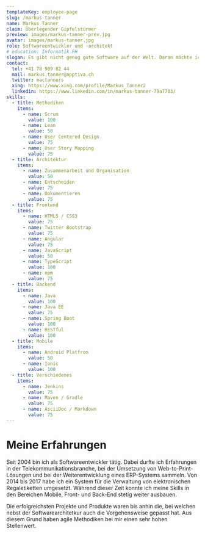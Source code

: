 ```yaml
---
templateKey: employee-page
slug: /markus-tanner
name: Markus Tanner
claim: Überlegender Gipfelstürmer
preview: images/markus-tanner-prev.jpg
avatar: images/markus-tanner.jpg
role: Softwareentwickler und -architekt
# education: Informatik FH
slogan: Es gibt nicht genug gute Software auf der Welt. Daran möchte ich etwas ändern.
contact:
  tel: +41 78 909 82 44
  mail: markus.tanner@apptiva.ch
  twitter: mactanners
  xing: https://www.xing.com/profile/Markus_Tanner2
  linkedin: https://www.linkedin.com/in/markus-tanner-79a7703/
skills:
  - title: Methodiken
    items:
      - name: Scrum
        value: 100
      - name: Lean
        value: 50
      - name: User Centered Design
        value: 75
      - name: User Story Mapping
        value: 75
  - title: Architektur
    items:
      - name: Zusammenarbeit und Organisation
        value: 50
      - name: Entscheiden
        value: 75
      - name: Dokumentieren
        value: 75
  - title: Frontend
    items:
      - name: HTML5 / CSS3
        value: 75
      - name: Twitter Bootstrap
        value: 75
      - name: Angular
        value: 75
      - name: JavaScript
        value: 50
      - name: TypeScript
        value: 100
      - name: npm
        value: 75
  - title: Backend
    items:
      - name: Java
        value: 100
      - name: Java EE
        value: 75
      - name: Spring Boot
        value: 100
      - name: RESTful
        value: 100
  - title: Mobile
    items:
      - name: Android Platfrom
        value: 50
      - name: Ionic
        value: 100
  - title: Verschiedenes
    items:
      - name: Jenkins
        value: 75
      - name: Maven / Gradle
        value: 75
      - name: AsciiDoc / Markdown
        value: 75
---
```


# Meine Erfahrungen

Seit 2004 bin ich als Softwareentwickler tätig. Dabei durfte ich Erfahrungen in der Telekommunikationsbranche, bei der Umsetzung von Web-to-Print-Lösungen und bei der Weiterentwicklung eines ERP-Systems sammeln. Von 2014 bis 2017 habe ich ein System für die Verwaltung von elektronischen Regaletiketten umgesetzt. Während dieser Zeit konnte ich meine Skills in den Bereichen Mobile, Front- und Back-End stetig weiter ausbauen.

Die erfolgreichsten Projekte und Produkte waren bis anhin die, bei welchen nebst der Softwarearchitetkur auch die Vorgehensweise gepasst hat. Aus diesem Grund haben agile Methodiken bei mir einen sehr hohen Stellenwert.
